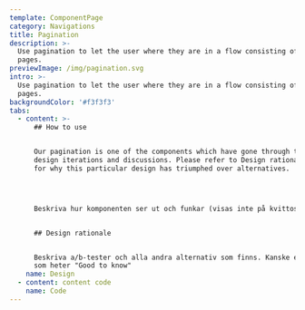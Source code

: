 ```yaml
---
template: ComponentPage
category: Navigations
title: Pagination
description: >-
  Use pagination to let the user where they are in a flow consisting of several
  pages.
previewImage: /img/pagination.svg
intro: >-
  Use pagination to let the user where they are in a flow consisting of several
  pages.
backgroundColor: '#f3f3f3'
tabs:
  - content: >-
      ## How to use


      Our pagination is one of the components which have gone through the most
      design iterations and discussions. Please refer to Design rationale below
      for why this particular design has triumphed over alternatives.




      Beskriva hur komponenten ser ut och funkar (visas inte på kvittosida)


      ## Design rationale


      Beskriva a/b-tester och alla andra alternativ som finns. Kanske en rubrik
      som heter "Good to know"
    name: Design
  - content: content code
    name: Code
---
```


